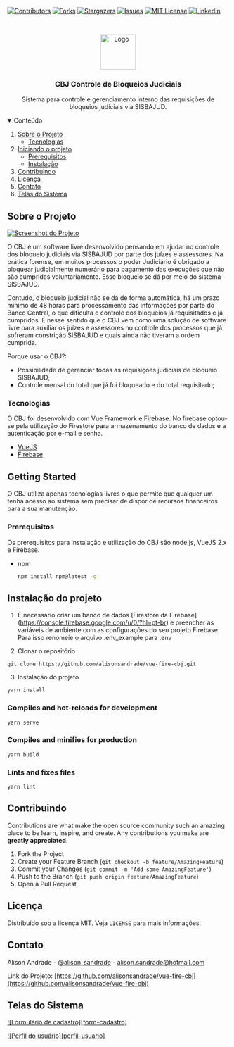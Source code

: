[![Contributors][contributors-shield]][contributors-url]
[![Forks][forks-shield]][forks-url]
[![Stargazers][stars-shield]][stars-url]
[![Issues][issues-shield]][issues-url]
[![MIT License][license-shield]][license-url]
[![LinkedIn][linkedin-shield]][linkedin-url]


<!-- PROJECT LOGO -->
<br />
<p align="center">
  <a href="https://github.com/othneildrew/Best-README-Template">
    <img src="fa-bitcoin.svg" alt="Logo" width="80" height="80">
  </a>

  <h3 align="center">CBJ Controle de Bloqueios Judiciais</h3>

  <p align="center">
    Sistema para controle e gerenciamento interno das requisições de bloqueios judiciais via SISBAJUD.    
  </p>
</p>



<!-- TABLE OF CONTENTS -->
<details open="open">
  <summary>Conteúdo</summary>
  <ol>
    <li>
      <a href="#sobre-o-projeto">Sobre o Projeto</a>
      <ul>
        <li><a href="#tecnologias">Tecnologias</a></li>
      </ul>
    </li>
    <li>
      <a href="#iniciado-o-projeto">Iniciando o projeto</a>
      <ul>
        <li><a href="#prerequisitos">Prerequisitos</a></li>
        <li><a href="#instalacao">Instalação</a></li>
      </ul>
    </li>    
    <li><a href="#contribuindo">Contribuindo</a></li>
    <li><a href="#licenca">Licença</a></li>
    <li><a href="#contato">Contato</a></li>
    <li><a href="#telas-do-sistema">Telas do Sistema</a></li>
  </ol>
</details>



<!-- ABOUT THE PROJECT -->
## Sobre o Projeto

[![Screenshot do Projeto][product-screenshot]](https://github.com/alisonsandrade/vue-fire-cbj/blob/main/images/screenshot_dashboard.png)

O CBJ é um software livre desenvolvido pensando em ajudar no controle dos bloqueio judiciais via SISBAJUD por parte dos juízes e assessores. Na prática forense, em muitos processos o poder Judiciário é obrigado a bloquear judicialmente numerário para pagamento das execuções que não são cumpridas voluntariamente. Esse bloqueio se dá por meio do sistema SISBAJUD.

Contudo, o bloqueio judicial não se dá de forma automática, há um prazo mínimo de 48 horas para processamento das informações por parte do Banco Central, o que dificulta o controle dos bloqueios já requisitados e já cumpridos. 
É nesse sentido que o CBJ vem como uma solução de software livre para auxiliar os juízes e assessores no controle dos processos que já sofreram constrição SISBAJUD e quais ainda não tiveram a ordem cumprida.

Porque usar o CBJ?:
* Possibilidade de gerenciar todas as requisições judiciais de bloqueio SISBAJUD;
* Controle mensal do total que já foi bloqueado e do total requisitado;


### Tecnologias

O CBJ foi desenvolvido com Vue Framework e Firebase. No firebase optou-se pela utilização do Firestore para armazenamento do banco de dados e a autenticação por e-mail e senha.
* [VueJS](https://vuejs.org/)
* [Firebase](https://firebase.google.com/?hl=pt-br)


<!-- GETTING STARTED -->
## Getting Started
O CBJ utiliza apenas tecnologias livres o que permite que qualquer um tenha acesso ao sistema sem precisar de dispor de recursos financeiros para a sua manutenção.

### Prerequisitos

Os prerequisitos para instalação e utilização do CBJ são node.js, VueJS 2.x e Firebase.
* npm
  ```sh
  npm install npm@latest -g
  ```

## Instalação do projeto
1. É necessário criar um banco de dados [Firestore da Firebase] (https://console.firebase.google.com/u/0/?hl=pt-br) e preencher as variáveis de ambiente com as configurações do seu projeto Firebase. Para isso renomeie o arquivo .env_example para .env

2. Clonar o repositório
```
git clone https://github.com/alisonsandrade/vue-fire-cbj.git
```

3. Instalação do projeto
```
yarn install
```

### Compiles and hot-reloads for development
```
yarn serve
```

### Compiles and minifies for production
```
yarn build
```

### Lints and fixes files
```
yarn lint
```

<!-- CONTRIBUTING -->
## Contribuindo

Contributions are what make the open source community such an amazing place to be learn, inspire, and create. Any contributions you make are **greatly appreciated**.

1. Fork the Project
2. Create your Feature Branch (`git checkout -b feature/AmazingFeature`)
3. Commit your Changes (`git commit -m 'Add some AmazingFeature'`)
4. Push to the Branch (`git push origin feature/AmazingFeature`)
5. Open a Pull Request



<!-- LICENSE -->
## Licença
Distribuído sob a licença MIT. Veja `LICENSE` para mais informações.



<!-- CONTACT -->
## Contato

Alison Andrade - [@alison_sandrade](https://twitter.com/alison_sandrade) - alison.sandrade@hotmail.com

Link do Projeto: [https://github.com/alisonsandrade/vue-fire-cbj](https://github.com/alisonsandrade/vue-fire-cbj)


<!-- TELAS DO SISTEMA -->
## Telas do Sistema

[![Formulário de cadastro][form-cadastro]](https://github.com/alisonsandrade/vue-fire-cbj/blob/main/images/form_cadastro.png)

[![Perfil do usuário][perfil-usuario]](https://github.com/alisonsandrade/vue-fire-cbj/blob/main/images/perfil.png)





<!-- MARKDOWN LINKS & IMAGES -->
<!-- https://www.markdownguide.org/basic-syntax/#reference-style-links -->
[contributors-shield]: https://img.shields.io/github/contributors/othneildrew/Best-README-Template.svg?style=for-the-badge
[contributors-url]: https://github.com/othneildrew/vue-fire-cbj/graphs/contributors
[forks-shield]: https://img.shields.io/github/forks/othneildrew/Best-README-Template.svg?style=for-the-badge
[forks-url]: https://github.com/alisonsandrade/vue-fire-cbj/network/members
[stars-shield]: https://img.shields.io/github/stars/othneildrew/Best-README-Template.svg?style=for-the-badge
[stars-url]: https://github.com/alisonsandrade/vue-fire-cbj/stargazers
[issues-shield]: https://img.shields.io/github/issues/othneildrew/Best-README-Template.svg?style=for-the-badge
[issues-url]: https://github.com/alisonsandrade/vue-fire-cbj/issues
[license-shield]: https://img.shields.io/github/license/othneildrew/Best-README-Template.svg?style=for-the-badge
[license-url]: https://github.com/alisonsandrade/vue-fire-cbj/blob/main/LICENSE
[linkedin-shield]: https://img.shields.io/badge/-LinkedIn-black.svg?style=for-the-badge&logo=linkedin&colorB=555
[linkedin-url]: https://linkedin.com/in/alisonsandrade
[product-screenshot]: images/screenshot.png
